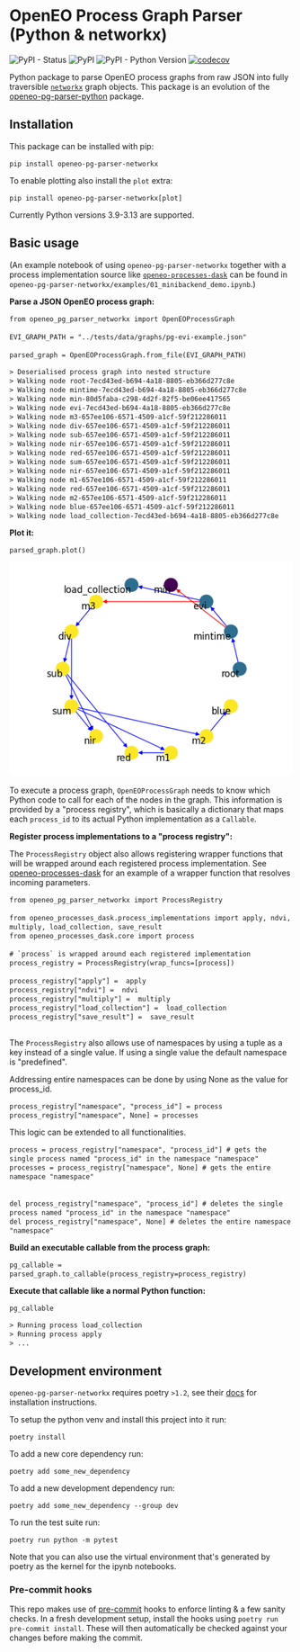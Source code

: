 # OpenEO Process Graph Parser (Python & networkx)
![PyPI - Status](https://img.shields.io/pypi/status/openeo-pg-parser-networkx)
![PyPI](https://img.shields.io/pypi/v/openeo-pg-parser-networkx)
![PyPI - Python Version](https://img.shields.io/pypi/pyversions/openeo-pg-parser-networkx)
[![codecov](https://codecov.io/github/Open-EO/openeo-pg-parser-networkx/branch/main/graph/badge.svg?token=KEAKFB8AFX)](https://codecov.io/github/Open-EO/openeo-pg-parser-networkx)

Python package to parse OpenEO process graphs from raw JSON into fully traversible [`networkx`](https://github.com/networkx/networkx) graph objects.
This package is an evolution of the [openeo-pg-parser-python](https://github.com/Open-EO/openeo-pg-parser-python) package.

## Installation
This package can be installed with pip:

```
pip install openeo-pg-parser-networkx
```

To enable plotting also install the `plot` extra:
```
pip install openeo-pg-parser-networkx[plot]
```

Currently Python versions 3.9-3.13 are supported.

## Basic usage
(An example notebook of using `openeo-pg-parser-networkx` together with a process implementation source like [`openeo-processes-dask`](https://github.com/Open-EO/openeo-processes-dask) can be found in `openeo-pg-parser-networkx/examples/01_minibackend_demo.ipynb`.)

**Parse a JSON OpenEO process graph:**

```
from openeo_pg_parser_networkx import OpenEOProcessGraph

EVI_GRAPH_PATH = "../tests/data/graphs/pg-evi-example.json"

parsed_graph = OpenEOProcessGraph.from_file(EVI_GRAPH_PATH)
```

```
> Deserialised process graph into nested structure
> Walking node root-7ecd43ed-b694-4a18-8805-eb366d277c8e
> Walking node mintime-7ecd43ed-b694-4a18-8805-eb366d277c8e
> Walking node min-80d5faba-c298-4d2f-82f5-be06ee417565
> Walking node evi-7ecd43ed-b694-4a18-8805-eb366d277c8e
> Walking node m3-657ee106-6571-4509-a1cf-59f212286011
> Walking node div-657ee106-6571-4509-a1cf-59f212286011
> Walking node sub-657ee106-6571-4509-a1cf-59f212286011
> Walking node nir-657ee106-6571-4509-a1cf-59f212286011
> Walking node red-657ee106-6571-4509-a1cf-59f212286011
> Walking node sum-657ee106-6571-4509-a1cf-59f212286011
> Walking node nir-657ee106-6571-4509-a1cf-59f212286011
> Walking node m1-657ee106-6571-4509-a1cf-59f212286011
> Walking node red-657ee106-6571-4509-a1cf-59f212286011
> Walking node m2-657ee106-6571-4509-a1cf-59f212286011
> Walking node blue-657ee106-6571-4509-a1cf-59f212286011
> Walking node load_collection-7ecd43ed-b694-4a18-8805-eb366d277c8e
```

**Plot it:**

```
parsed_graph.plot()
```

![example process graph](./examples/images/reduce_evi.png)

To execute a process graph, `OpenEOProcessGraph` needs to know which Python code to call for each of the nodes in the graph. This information is provided by a "process registry", which is basically a dictionary that maps each `process_id` to its actual Python implementation as a `Callable`.

**Register process implementations to a "process registry":**

The `ProcessRegistry` object also allows registering wrapper functions that will be wrapped around each registered process implementation.
See [openeo-processes-dask](https://github.com/Open-EO/openeo-processes-dask/blob/main/openeo_processes_dask/core.py) for an example of a wrapper function that resolves incoming parameters.

```
from openeo_pg_parser_networkx import ProcessRegistry

from openeo_processes_dask.process_implementations import apply, ndvi, multiply, load_collection, save_result
from openeo_processes_dask.core import process

# `process` is wrapped around each registered implementation
process_registry = ProcessRegistry(wrap_funcs=[process])

process_registry["apply"] =  apply
process_registry["ndvi"] =  ndvi
process_registry["multiply"] =  multiply
process_registry["load_collection"] =  load_collection
process_registry["save_result"] =  save_result


```
The `ProcessRegistry` also allows use of namespaces by using a tuple as a key instead of a single value.
If using a single value the default namespace is "predefined".

Addressing entire namespaces can be done by using None as the value for process_id.

```
process_registry["namespace", "process_id"] = process
process_registry["namespace", None] = processes

```
This logic can be extended to all functionalities.

```
process = process_registry["namespace", "process_id"] # gets the single process named "process_id" in the namespace "namespace"
processes = process_registry["namespace", None] # gets the entire namespace "namespace"


del process_registry["namespace", "process_id"] # deletes the single process named "process_id" in the namespace "namespace"
del process_registry["namespace", None] # deletes the entire namespace "namespace"

```



**Build an executable callable from the process graph:**

```
pg_callable = parsed_graph.to_callable(process_registry=process_registry)
```

**Execute that callable like a normal Python function:**

```
pg_callable
```

```
> Running process load_collection
> Running process apply
> ...
```

## Development environment
`openeo-pg-parser-networkx` requires poetry `>1.2`, see their [docs](https://python-poetry.org/docs/#installation) for installation instructions.

To setup the python venv and install this project into it run:
```
poetry install
```

To add a new core dependency run:
```
poetry add some_new_dependency
```

To add a new development dependency run:
```
poetry add some_new_dependency --group dev
```

To run the test suite run:
```
poetry run python -m pytest
```




Note that you can also use the virtual environment that's generated by poetry as the kernel for the ipynb notebooks.

### Pre-commit hooks
This repo makes use of [pre-commit](https://pre-commit.com/) hooks to enforce linting & a few sanity checks.
In a fresh development setup, install the hooks using `poetry run pre-commit install`.
These will then automatically be checked against your changes before making the commit.
